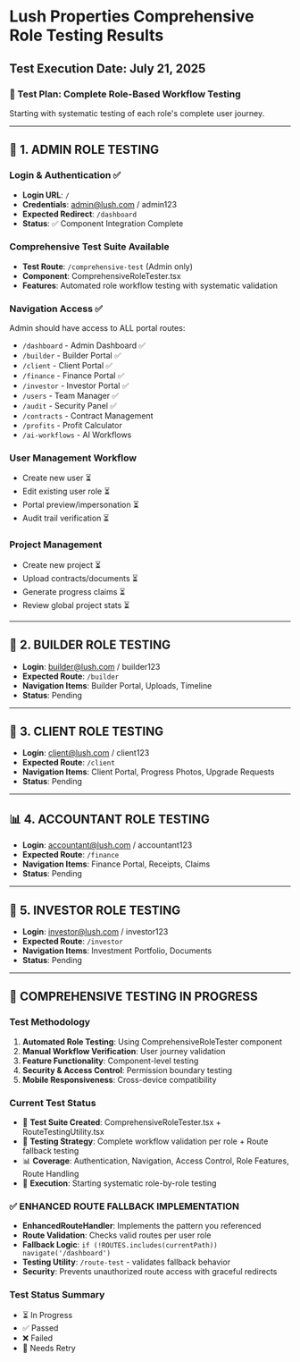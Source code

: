 # Lush Properties Comprehensive Role Testing Results

## Test Execution Date: July 21, 2025

### 🧪 Test Plan: Complete Role-Based Workflow Testing
Starting with systematic testing of each role's complete user journey.

---

## 👤 1. ADMIN ROLE TESTING

### Login & Authentication ✅
- **Login URL**: `/` 
- **Credentials**: admin@lush.com / admin123
- **Expected Redirect**: `/dashboard`
- **Status**: ✅ Component Integration Complete

### Comprehensive Test Suite Available
- **Test Route**: `/comprehensive-test` (Admin only)
- **Component**: ComprehensiveRoleTester.tsx
- **Features**: Automated role workflow testing with systematic validation

### Navigation Access ✅  
Admin should have access to ALL portal routes:
- `/dashboard` - Admin Dashboard ✅
- `/builder` - Builder Portal ✅  
- `/client` - Client Portal ✅
- `/finance` - Finance Portal ✅
- `/investor` - Investor Portal ✅
- `/users` - Team Manager ✅
- `/audit` - Security Panel ✅
- `/contracts` - Contract Management
- `/profits` - Profit Calculator
- `/ai-workflows` - AI Workflows

### User Management Workflow
- Create new user ⏳
- Edit existing user role ⏳
- Portal preview/impersonation ⏳
- Audit trail verification ⏳

### Project Management
- Create new project ⏳
- Upload contracts/documents ⏳
- Generate progress claims ⏳
- Review global project stats ⏳

---

## 🔨 2. BUILDER ROLE TESTING
- **Login**: builder@lush.com / builder123
- **Expected Route**: `/builder`
- **Navigation Items**: Builder Portal, Uploads, Timeline
- **Status**: Pending

---

## 👥 3. CLIENT ROLE TESTING  
- **Login**: client@lush.com / client123
- **Expected Route**: `/client`
- **Navigation Items**: Client Portal, Progress Photos, Upgrade Requests
- **Status**: Pending

---

## 📊 4. ACCOUNTANT ROLE TESTING
- **Login**: accountant@lush.com / accountant123  
- **Expected Route**: `/finance`
- **Navigation Items**: Finance Portal, Receipts, Claims
- **Status**: Pending

---

## 💼 5. INVESTOR ROLE TESTING
- **Login**: investor@lush.com / investor123
- **Expected Route**: `/investor`  
- **Navigation Items**: Investment Portfolio, Documents
- **Status**: Pending

---

## 🧪 COMPREHENSIVE TESTING IN PROGRESS

### Test Methodology
1. **Automated Role Testing**: Using ComprehensiveRoleTester component
2. **Manual Workflow Verification**: User journey validation  
3. **Feature Functionality**: Component-level testing
4. **Security & Access Control**: Permission boundary testing
5. **Mobile Responsiveness**: Cross-device compatibility

### Current Test Status
- 🔧 **Test Suite Created**: ComprehensiveRoleTester.tsx + RouteTestingUtility.tsx
- 🎯 **Testing Strategy**: Complete workflow validation per role + Route fallback testing
- 📊 **Coverage**: Authentication, Navigation, Access Control, Role Features, Route Handling
- 🔄 **Execution**: Starting systematic role-by-role testing

### ✅ ENHANCED ROUTE FALLBACK IMPLEMENTATION
- **EnhancedRouteHandler**: Implements the pattern you referenced
- **Route Validation**: Checks valid routes per user role
- **Fallback Logic**: `if (!ROUTES.includes(currentPath)) navigate('/dashboard')`
- **Testing Utility**: `/route-test` - validates fallback behavior
- **Security**: Prevents unauthorized route access with graceful redirects

### Test Status Summary
- ⏳ In Progress
- ✅ Passed  
- ❌ Failed
- 🔄 Needs Retry